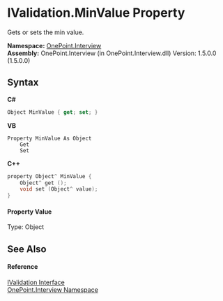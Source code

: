 # IValidation.MinValue Property 
 

Gets or sets the min value.

**Namespace:**&nbsp;<a href="N_OnePoint_Interview">OnePoint.Interview</a><br />**Assembly:**&nbsp;OnePoint.Interview (in OnePoint.Interview.dll) Version: 1.5.0.0 (1.5.0.0)

## Syntax

**C#**<br />
``` C#
Object MinValue { get; set; }
```

**VB**<br />
``` VB
Property MinValue As Object
	Get
	Set
```

**C++**<br />
``` C++
property Object^ MinValue {
	Object^ get ();
	void set (Object^ value);
}
```


#### Property Value
Type: Object

## See Also


#### Reference
<a href="T_OnePoint_Interview_IValidation">IValidation Interface</a><br /><a href="N_OnePoint_Interview">OnePoint.Interview Namespace</a><br />